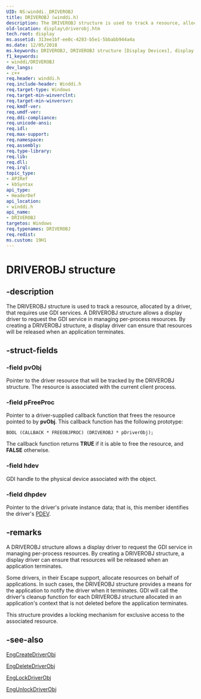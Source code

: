 ```yaml
---
UID: NS:winddi._DRIVEROBJ
title: DRIVEROBJ (winddi.h)
description: The DRIVEROBJ structure is used to track a resource, allocated by a driver, that requires use GDI services.
old-location: display\driverobj.htm
tech.root: display
ms.assetid: 313ee1bf-ee0c-4283-b5e1-5bbabb944a4a
ms.date: 12/05/2018
ms.keywords: DRIVEROBJ, DRIVEROBJ structure [Display Devices], display.driverobj, grstrcts_8b5c3216-cbe0-4ddf-97b3-c54b39f996cb.xml, winddi/DRIVEROBJ
f1_keywords:
- winddi/DRIVEROBJ
dev_langs:
- c++
req.header: winddi.h
req.include-header: Winddi.h
req.target-type: Windows
req.target-min-winverclnt: 
req.target-min-winversvr: 
req.kmdf-ver: 
req.umdf-ver: 
req.ddi-compliance: 
req.unicode-ansi: 
req.idl: 
req.max-support: 
req.namespace: 
req.assembly: 
req.type-library: 
req.lib: 
req.dll: 
req.irql: 
topic_type:
- APIRef
- kbSyntax
api_type:
- HeaderDef
api_location:
- winddi.h
api_name:
- DRIVEROBJ
targetos: Windows
req.typenames: DRIVEROBJ
req.redist: 
ms.custom: 19H1
---
```


# DRIVEROBJ structure


## -description


The DRIVEROBJ structure is used to track a resource, allocated by a driver, that requires use GDI services. A DRIVEROBJ structure allows a display driver to request the GDI service in managing per-process resources. By creating a DRIVEROBJ structure, a display driver can ensure that resources will be released when an application terminates.


## -struct-fields




### -field pvObj

Pointer to the driver resource that will be tracked by the DRIVEROBJ structure. The resource is associated with the current client process.


### -field pFreeProc

Pointer to a driver-supplied callback function that frees the resource pointed to by <b>pvObj</b>. This callback function has the following prototype:


```
BOOL (CALLBACK * FREEOBJPROC) (DRIVEROBJ * pDriverObj);
```


The callback function returns <b>TRUE</b> if it is able to free the resource, and <b>FALSE</b> otherwise.


### -field hdev

GDI handle to the physical device associated with the object.


### -field dhpdev

Pointer to the driver's private instance data; that is, this member identifies the driver's <a href="https://docs.microsoft.com/windows-hardware/drivers/">PDEV</a>.


## -remarks



A DRIVEROBJ structure allows a display driver to request the GDI service in managing per-process resources. By creating a DRIVEROBJ structure, a display driver can ensure that resources will be released when an application terminates.

Some drivers, in their Escape support, allocate resources on behalf of applications. In such cases, the DRIVEROBJ structure provides a means for the application to notify the driver when it terminates. GDI will call the driver's cleanup function for each DRIVEROBJ structure allocated in an application's context that is not deleted before the application terminates.

This structure provides a locking mechanism for exclusive access to the associated resource.




## -see-also




<a href="https://docs.microsoft.com/windows/desktop/api/winddi/nf-winddi-engcreatedriverobj">EngCreateDriverObj</a>



<a href="https://docs.microsoft.com/windows/desktop/api/winddi/nf-winddi-engdeletedriverobj">EngDeleteDriverObj</a>



<a href="https://docs.microsoft.com/windows/desktop/api/winddi/nf-winddi-englockdriverobj">EngLockDriverObj</a>



<a href="https://docs.microsoft.com/windows/desktop/api/winddi/nf-winddi-engunlockdriverobj">EngUnlockDriverObj</a>
 

 

